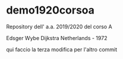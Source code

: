 # demo1920corsoa
Repository dell' a.a. 2019/2020 del corso A

Edsger Wybe Dijkstra
Netherlands - 1972

qui faccio la terza modifica per l'altro commit